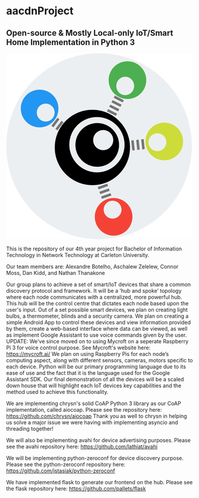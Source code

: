 # aacdnProject
## Open-source & Mostly Local-only IoT/Smart Home Implementation in Python 3

![Logo Image](/static/images/LogoBigBack.png)

This is the repository of our 4th year project for Bachelor of Information Technology in Network Technology at Carleton University.

Our team members are:
Alexandre Botelho,
Aschalew Zelelew,
Connor Moss,
Dan Kidd, and
Nathan Thanakone

Our group plans to achieve a set of smart/IoT devices that share a common discovery protocol and framework. It will be a ‘hub and spoke’ topology where each node communicates with a centralized, more powerful hub. This hub will be the control centre that dictates each node based upon the user's input.
Out of a set possible smart devices, we plan on creating light bulbs, a thermometer, blinds and a security camera. We plan on creating a simple Android App to control these devices and view information provided by them, create a web-based interface where data can be viewed, as well as implement Google Assistant to use voice commands given by the user. UPDATE: We've since moved on to using Mycroft on a seperate Raspberry Pi 3 for voice control purpose. See Mycroft's website here: https://mycroft.ai/
We plan on using Raspberry Pis for each node’s computing aspect, along with different sensors, cameras, motors specific to each device.  Python will be our primary programming language due to its ease of use and the fact that it is the language used for the Google Assistant SDK.
Our final demonstration of all the devices will be a scaled down house that will highlight each IoT devices key capabilities and the method used to achieve this functionality.

We are implementing chrysn's solid CoAP Python 3 library as our CoAP implementation, called aiocoap. Please see the repository here: https://github.com/chrysn/aiocoap
Thank you as well to chrysn in helping us solve a major issue we were having with implementing asyncio and threading together!

We will also be implementing avahi for device advertising purposes. Please see the avahi repository here: https://github.com/lathiat/avahi

We will be implementing python-zeroconf for device discovery purpose. Please see the python-zeroconf repository here: https://github.com/jstasiak/python-zeroconf

We have implemented flask to generate our frontend on the hub. Please see the flask repository here: https://github.com/pallets/flask
